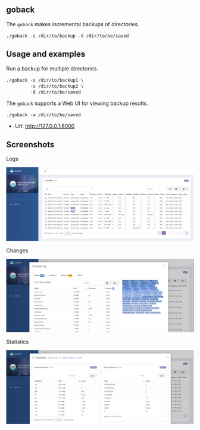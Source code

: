 goback
------

The `goback` makes incremental backups of directories.

    ./goback -s /dir/to/backup -d /dir/to/be/saved
    
    
Usage and examples
-------------------    
    
Run a backup for multiple directories.

    ./goback -s /dir/to/backup1 \
             -s /dir/to/backup2 \
             -d /dir/to/be/saved

The `goback` supports a Web UI for viewing backup results.

    ./goback -w /dir/to/be/saved

* Url: http://127.0.0.1:8000    


Screenshots
------------

Logs

![logs](img/goback-log.png)

Changes

![changes](img/goback-changes.png)

Statistics

![changes](img/goback-stats.png)


